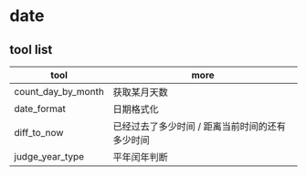 # date

## tool list

| tool               | more                                            |
| ------------------ | ----------------------------------------------- |
| count_day_by_month | 获取某月天数                                    |
| date_format        | 日期格式化                                      |
| diff_to_now        | 已经过去了多少时间 / 距离当前时间的还有多少时间 |
| judge_year_type    | 平年闰年判断                                    |

